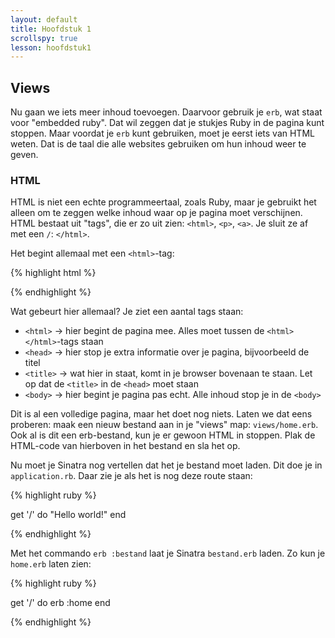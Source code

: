 ```yaml
---
layout: default
title: Hoofdstuk 1
scrollspy: true
lesson: hoofdstuk1
---
```


## Views

Nu gaan we iets meer inhoud toevoegen. Daarvoor gebruik je `erb`, wat staat voor "embedded ruby". Dat wil zeggen dat je stukjes Ruby in de pagina kunt stoppen. Maar voordat je `erb` kunt gebruiken, moet je eerst iets van HTML weten. Dat is de taal die alle websites gebruiken om hun inhoud weer te geven.  
### HTML

HTML is niet een echte programmeertaal, zoals Ruby, maar je gebruikt het alleen om te zeggen welke inhoud waar op je pagina moet verschijnen. HTML bestaat uit "tags", die er zo uit zien: `<html>`, `<p>`, `<a>`. Je sluit ze af met een `/`: `</html>`.

Het begint allemaal met een `<html>`-tag:

{% highlight html %}

<html>
<head>
<title>Titel</title>
</head>

<body>
</body>
</html>

{% endhighlight %}

Wat gebeurt hier allemaal? Je ziet een aantal tags staan:  

* `<html>` -> hier begint de pagina mee. Alles moet tussen de `<html></html>`-tags staan
* `<head>` -> hier stop je extra informatie over je pagina, bijvoorbeeld de titel
* `<title>` -> wat hier in staat, komt in je browser bovenaan te staan. Let op dat de `<title>` in de `<head>` moet staan
* `<body>` -> hier begint je pagina pas echt. Alle inhoud stop je in de `<body>`

Dit is al een volledige pagina, maar het doet nog niets. Laten we dat eens proberen: maak een nieuw bestand aan in je "views" map: `views/home.erb`. Ook al is dit een erb-bestand, kun je er gewoon HTML in stoppen. Plak de HTML-code van hierboven in het bestand en sla het op. 

Nu moet je Sinatra nog vertellen dat het je bestand moet laden. Dit doe je in `application.rb`. Daar zie je als het is nog deze route staan:

{% highlight ruby %}

get '/' do
    "Hello world!"
end

{% endhighlight %}

Met het commando `erb :bestand` laat je Sinatra `bestand.erb` laden. Zo kun je `home.erb` laten zien:

{% highlight ruby %}

get '/' do
    erb :home
end

{% endhighlight %}
